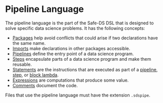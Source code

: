 # Pipeline Language

The pipeline language is the part of the Safe-DS DSL that is designed to solve specific data science problems. It has the following concepts:

- [Packages][packages] help avoid conflicts that could arise if two declarations have the same name.
- [Imports][imports] make declarations in other packages accessible.
- [Pipelines][pipelines] define the entry point of a data science program.
- [Steps][steps] encapsulate parts of a data science program and make them reusable.
- [Statements][statements] are the instructions that are executed as part of a [pipeline][pipelines], [step][steps], or [block lambda][block-lambdas].
- [Expressions][expressions] are computations that produce some value.
- [Comments][comments] document the code.

Files that use the pipeline language must have the extension `.sdspipe`.

[packages]: ../common/packages.md
[imports]: ../common/imports.md
[pipelines]: pipelines.md
[steps]: steps.md
[statements]: statements.md
[expressions]: expressions.md
[block-lambdas]: expressions.md#block-lambdas
[comments]: ../common/comments.md
